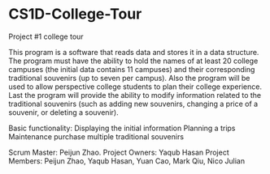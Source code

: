 # CS1D-College-Tour
Project #1 college tour

This program is a software that reads data and stores it in a data structure. The program must have the ability to hold the names of at least 20 college campuses (the initial data contains 11 campuses) and their corresponding traditional souvenirs (up to seven per campus). Also the program will be used to allow perspective college students to plan their college experience. Last the program will provide the ability to modify information related to the traditional souvenirs (such as adding new souvenirs, changing a price of a souvenir, or deleting a souvenir).

Basic functionality:
	Displaying the initial information 
	Planning a trips
	Maintenance
	purchase multiple traditional souvenirs
	
Scrum Master: Peijun Zhao.
Project Owners: Yaqub Hasan
Project Members: Peijun Zhao, Yaqub Hasan, Yuan Cao, Mark Qiu, Nico Julian
